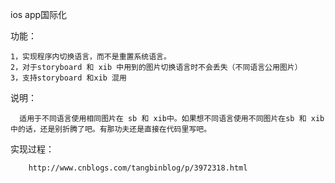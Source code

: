 ios app国际化

功能：

    1，实现程序内切换语言，而不是重置系统语言。
    2，对于storyboard 和 xib 中用到的图片切换语言时不会丢失（不同语言公用图片）
    3，支持storyboard 和xib 混用  

说明： 

      适用于不同语言使用相同图片在 sb 和 xib中。如果想不同语言使用不同图片在sb 和 xib 中的话，还是别折腾了吧。有那功夫还是直接在代码里写吧。


实现过程：

        http://www.cnblogs.com/tangbinblog/p/3972318.html
   
